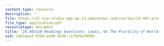 ```yaml
---
content_type: resource
description: ''
file: https://ol-ocw-studio-app-qa.s3.amazonaws.com/courses/24-401-proseminar-in-philosophy-ii-spring-2020/14b1aea3978dee9082dbc179d5e3996b_MIT24_401S20_Questions7.pdf
file_type: application/pdf
resourcetype: Document
title: '24.401S20 Readings Questions: Lewis, On The Plurality of Worlds II'
uid: 14b1aea3-978d-ee90-82db-c179d5e3996b
---
```

